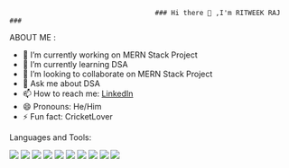                                         ### Hi there 👋 ,I'm RITWEEK RAJ ###




ABOUT ME : 

- 🔭 I’m currently working on MERN Stack Project
- 🌱 I’m currently learning DSA
- 👯 I’m looking to collaborate on MERN Stack Project
- 💬 Ask me about DSA
- 📫 How to reach me: <a href="https://www.linkedin.com/in/ritweek-raj-341346197/">LinkedIn</a>
- 😄 Pronouns: He/Him
- ⚡ Fun fact: CricketLover


Languages and Tools:
<p>


<img src="https://img.icons8.com/color/64/000000/java-coffee-cup-logo--v2.png">
<img src="https://img.icons8.com/color/64/000000/html-5--v1.png">
<img src="https://img.icons8.com/color/64/000000/css3.png">
<img src="https://img.icons8.com/color/64/000000/javascript--v1.png">
<img src="https://img.icons8.com/color/64/000000/bootstrap.png">
<img src="https://img.icons8.com/office/64/000000/react.png">
<img src="https://img.icons8.com/color/64/000000/nodejs.png">
<img src="https://img.icons8.com/dusk/64/000000/postman-api.png">
<img src="https://img.icons8.com/color/64/000000/mongodb.png">
<img src="https://img.icons8.com/color/64/000000/heroku.png"> </p>

